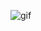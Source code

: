![gif](https://user-images.githubusercontent.com/68483546/196007201-52e6f616-bcbf-4edf-8a10-0a0eeef17920.gif)
